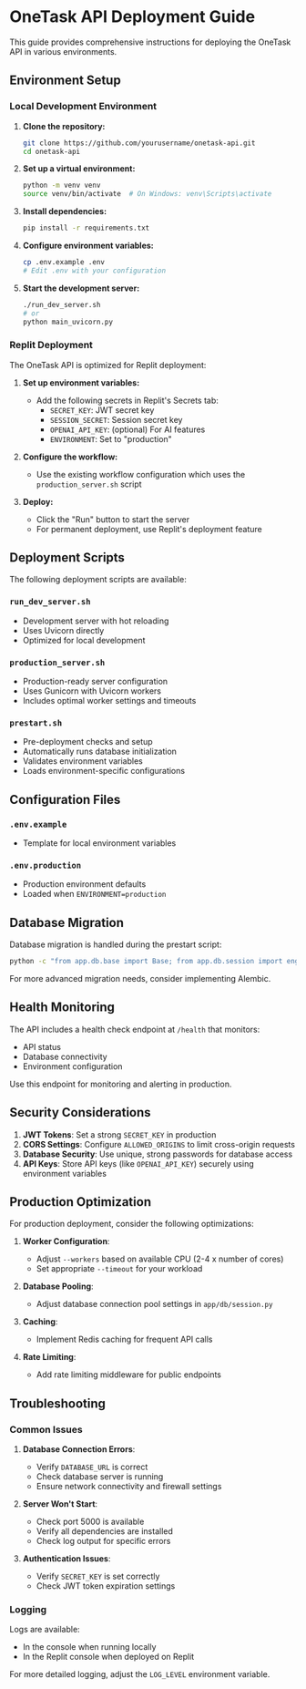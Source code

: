 # OneTask API Deployment Guide

This guide provides comprehensive instructions for deploying the OneTask API in various environments.

## Environment Setup

### Local Development Environment

1. **Clone the repository:**
   ```bash
   git clone https://github.com/yourusername/onetask-api.git
   cd onetask-api
   ```

2. **Set up a virtual environment:**
   ```bash
   python -m venv venv
   source venv/bin/activate  # On Windows: venv\Scripts\activate
   ```

3. **Install dependencies:**
   ```bash
   pip install -r requirements.txt
   ```

4. **Configure environment variables:**
   ```bash
   cp .env.example .env
   # Edit .env with your configuration
   ```

5. **Start the development server:**
   ```bash
   ./run_dev_server.sh
   # or
   python main_uvicorn.py
   ```

### Replit Deployment

The OneTask API is optimized for Replit deployment:

1. **Set up environment variables:**
   - Add the following secrets in Replit's Secrets tab:
     - `SECRET_KEY`: JWT secret key
     - `SESSION_SECRET`: Session secret key 
     - `OPENAI_API_KEY`: (optional) For AI features
     - `ENVIRONMENT`: Set to "production"

2. **Configure the workflow:**
   - Use the existing workflow configuration which uses the `production_server.sh` script

3. **Deploy:**
   - Click the "Run" button to start the server
   - For permanent deployment, use Replit's deployment feature

## Deployment Scripts

The following deployment scripts are available:

### `run_dev_server.sh`
- Development server with hot reloading
- Uses Uvicorn directly
- Optimized for local development

### `production_server.sh`
- Production-ready server configuration
- Uses Gunicorn with Uvicorn workers
- Includes optimal worker settings and timeouts

### `prestart.sh`
- Pre-deployment checks and setup
- Automatically runs database initialization
- Validates environment variables
- Loads environment-specific configurations

## Configuration Files

### `.env.example`
- Template for local environment variables

### `.env.production`
- Production environment defaults
- Loaded when `ENVIRONMENT=production`

## Database Migration

Database migration is handled during the prestart script:

```bash
python -c "from app.db.base import Base; from app.db.session import engine; Base.metadata.create_all(bind=engine)"
```

For more advanced migration needs, consider implementing Alembic.

## Health Monitoring

The API includes a health check endpoint at `/health` that monitors:
- API status
- Database connectivity
- Environment configuration

Use this endpoint for monitoring and alerting in production.

## Security Considerations

1. **JWT Tokens**: Set a strong `SECRET_KEY` in production
2. **CORS Settings**: Configure `ALLOWED_ORIGINS` to limit cross-origin requests
3. **Database Security**: Use unique, strong passwords for database access
4. **API Keys**: Store API keys (like `OPENAI_API_KEY`) securely using environment variables

## Production Optimization

For production deployment, consider the following optimizations:

1. **Worker Configuration**:
   - Adjust `--workers` based on available CPU (2-4 x number of cores)
   - Set appropriate `--timeout` for your workload

2. **Database Pooling**:
   - Adjust database connection pool settings in `app/db/session.py`

3. **Caching**:
   - Implement Redis caching for frequent API calls

4. **Rate Limiting**:
   - Add rate limiting middleware for public endpoints

## Troubleshooting

### Common Issues

1. **Database Connection Errors**:
   - Verify `DATABASE_URL` is correct
   - Check database server is running
   - Ensure network connectivity and firewall settings

2. **Server Won't Start**:
   - Check port 5000 is available
   - Verify all dependencies are installed
   - Check log output for specific errors

3. **Authentication Issues**:
   - Verify `SECRET_KEY` is set correctly
   - Check JWT token expiration settings

### Logging

Logs are available:
- In the console when running locally
- In the Replit console when deployed on Replit

For more detailed logging, adjust the `LOG_LEVEL` environment variable.